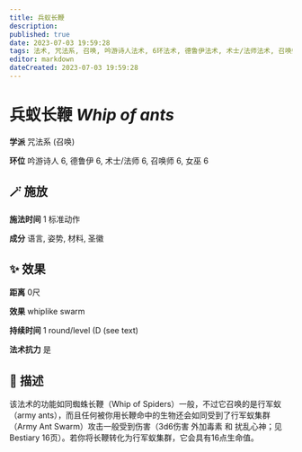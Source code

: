 ```yaml
---
title: 兵蚁长鞭
description: 
published: true
date: 2023-07-03 19:59:28
tags: 法术, 咒法系, 召唤, 吟游诗人法术, 6环法术, 德鲁伊法术, 术士/法师法术, 召唤师法术, 女巫法术
editor: markdown
dateCreated: 2023-07-03 19:59:28
---
```


# **兵蚁长鞭** *Whip of ants*

**学派** 咒法系 (召唤) 

**环位** 吟游诗人 6, 德鲁伊 6, 术士/法师 6, 召唤师 6, 女巫 6

## 🪄 施放

**施法时间** 1 标准动作

**成分** 语言, 姿势, 材料, 圣徽

## ✨ 效果  

**距离** 0尺 

**效果** whiplike swarm 

**持续时间** 1 round/level (D (see text) 

**法术抗力** 是

## 📖 描述

该法术的功能如同蜘蛛长鞭（Whip of Spiders）一般，不过它召唤的是行军蚁（army ants），而且任何被你用长鞭命中的生物还会如同受到了行军蚁集群（Army Ant Swarm）攻击一般受到伤害（3d6伤害 外加毒素 和 扰乱心神；见Bestiary 16页）。若你将长鞭转化为行军蚁集群，它会具有16点生命值。
    